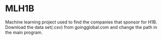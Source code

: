 # MLH1B
Machine learning project used to find the companies that sponsor for H1B.
Download the data set(.csv) from goingglobal.com and change the path in the main program.
